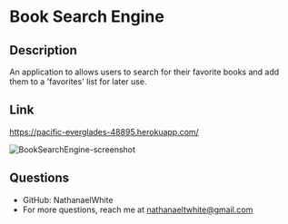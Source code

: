 # Book Search Engine

## Description

An application to allows users to search for their favorite books and add them to a 'favorites' list for later use.

## Link
https://pacific-everglades-48895.herokuapp.com/

![BookSearchEngine-screenshot](https://user-images.githubusercontent.com/77940998/129501936-8fe94e00-4763-4c56-9690-33a5da9ec92f.PNG)


## Questions

- GitHub: NathanaelWhite
- For more questions, reach me at nathanaeltwhite@gmail.com
